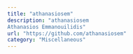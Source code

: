```yaml
---
title: "athanasiosem"
description: "athanasiosem
Athanasios Emmanouilidis"
url: "https://github.com/athanasiosem"
category: "Miscellaneous"
---
```


